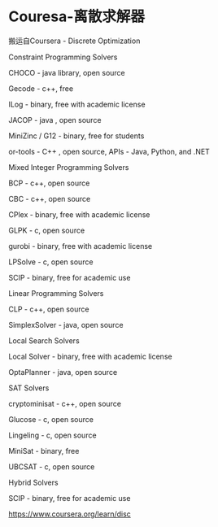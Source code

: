 # Couresa-离散求解器










搬运自Coursera - Discrete Optimization

Constraint Programming Solvers

CHOCO - java library, open source

Gecode - c++, free

ILog - binary, free with academic license

JACOP - java , open source

MiniZinc / G12 - binary, free for students

or-tools - C++ , open source, APIs - Java, Python, and .NET

Mixed Integer Programming Solvers

BCP - c++, open source

CBC - c++, open source

CPlex - binary, free with academic license

GLPK - c, open source

gurobi - binary, free with academic license

LPSolve - c, open source

SCIP - binary, free for academic use

Linear Programming Solvers

CLP - c++, open source

SimplexSolver - java, open source

Local Search Solvers

Local Solver - binary, free with academic license

OptaPlanner - java, open source

SAT Solvers

cryptominisat - c++, open source

Glucose - c, open source

Lingeling - c, open source

MiniSat - binary, free

UBCSAT - c, open source

Hybrid Solvers

SCIP - binary, free for academic use

https://www.coursera.org/learn/disc










